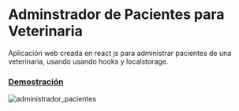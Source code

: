 # Adminstrador de Pacientes para Veterinaria
Aplicación web creada en react js para administrar pacientes de una veterinaria,
usando usando hooks y localstorage.
### [Demostración](https://crosscay.github.io/Administrador_de_Pacientes_Veterinaria_React/)

![administrador_pacientes](https://user-images.githubusercontent.com/15184739/89725934-ca65f980-d9da-11ea-8db7-8310ceaebaf1.PNG)
